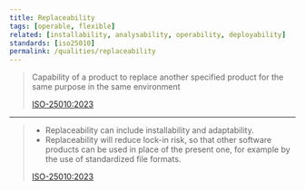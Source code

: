 ```yaml
---
title: Replaceability
tags: [operable, flexible]
related: [installability, analysability, operability, deployability]
standards: [iso25010]
permalink: /qualities/replaceability
---
```


>Capability of a product to replace another specified product for the same purpose in the same environment
>
>[ISO-25010:2023](/references/#iso-25010-2023)

<hr class="with-no-margin"/>


>* Replaceability can include installability and adaptability. 
>* Replaceability will reduce lock-in risk, so that other software products can be used in place of the present one, for example by the use of standardized file formats.
>
>[ISO-25010:2023](/references/#iso-25010-2023)


